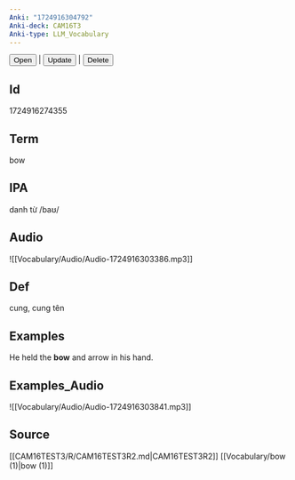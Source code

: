 ```yaml
---
Anki: "1724916304792"
Anki-deck: CAM16T3
Anki-type: LLM_Vocabulary
---
```

<button class="anki-btn-open">Open</button> | <button class="anki-btn-update">Update</button> | <button class="anki-btn-delete">Delete</button>

## Id
1724916274355
## Term
bow
## IPA
danh từ /baʊ/
## Audio
 ![[Vocabulary/Audio/Audio-1724916303386.mp3]]
## Def
 cung, cung tên

## Examples
He held the **bow** and arrow in his hand. 

## Examples_Audio
![[Vocabulary/Audio/Audio-1724916303841.mp3]]
## Source
 [[CAM16TEST3/R/CAM16TEST3R2.md|CAM16TEST3R2]] [[Vocabulary/bow (1)|bow (1)]]